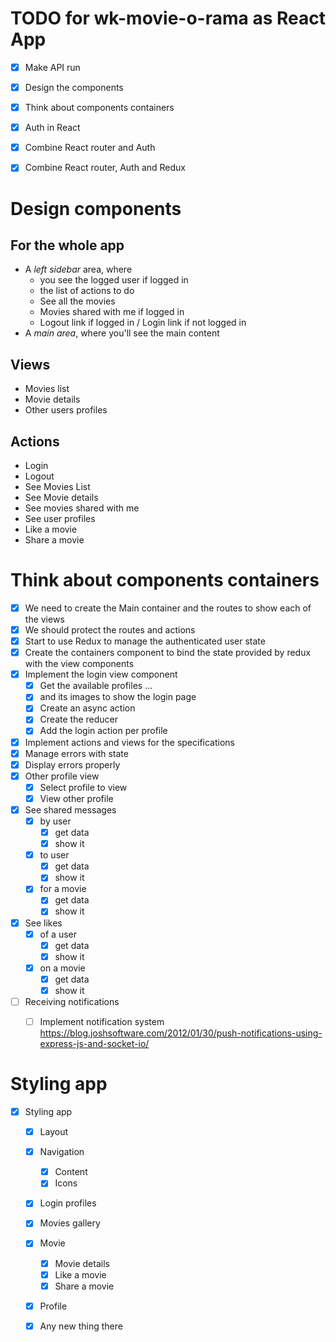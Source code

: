 # TODO for wk-movie-o-rama as React App

+ [X] Make API run
+ [X] Design the components
+ [X] Think about components containers
+ [X] Auth in React
+ [X] Combine React router and Auth
+ [X] Combine React router, Auth and Redux


# Design components
## For the whole app
 - A *left sidebar* area, where
    - you see the logged user if logged in
    - the list of actions to do
    - See all the movies
    - Movies shared with me if logged in
    - Logout link if logged in / Login link if not logged in
 - A *main area*, where you'll see the main content
 
## Views
- Movies list
- Movie details
- Other users profiles
## Actions
- Login
- Logout
- See Movies List
- See Movie details
- See movies shared with me
- See user profiles
- Like a movie
- Share a movie

# Think about components containers
- [X] We need to create the Main container and the routes to show each of the views
- [X] We should protect the routes and actions
- [X] Start to use Redux to manage the authenticated user state
- [X] Create the containers component to bind the state provided by redux with the view components 
- [X] Implement the login view component
	- [X] Get the available profiles ...
	- [X] and its images to show the login page
	- [X] Create an async action
	- [X] Create the reducer
	- [X] Add the login action per profile

- [X] Implement actions and views for the specifications
- [X] Manage errors with state
- [X] Display errors properly
- [X] Other profile view
	- [X] Select profile to view
	- [X] View other profile
- [X] See shared messages 
	- [X] by user
	    - [X] get data
    	- [X] show it
	- [X] to user
		- [X] get data
		- [X] show it
	- [X] for a movie
		- [X] get data
		- [X] show it
- [X] See likes 
	- [X] of a user
        - [X] get data
    	- [X] show it
	- [X] on a movie
        - [X] get data
    	- [X] show it

- [ ] Receiving notifications
	- [ ] Implement notification system <https://blog.joshsoftware.com/2012/01/30/push-notifications-using-express-js-and-socket-io/>


# Styling app
- [X] Styling app
	- [X] Layout
	- [X] Navigation
		- [X] Content
		- [X] Icons
	- [X] Login profiles
	- [X] Movies gallery
	- [X] Movie
		- [X] Movie details
		- [X] Like a movie
		- [X] Share a movie
	- [X] Profile
	- [X] Any new thing there 


